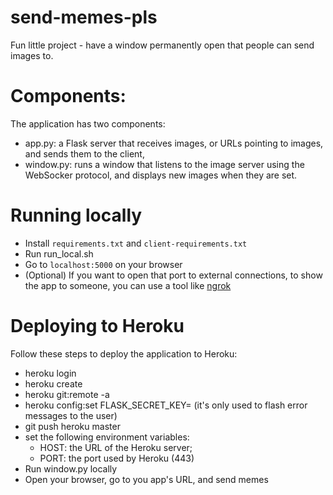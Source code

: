 # send-memes-pls

Fun little project - have a window permanently open that people can send images to.

# Components:

The application has two components:

* app.py: a Flask server that receives images, or URLs pointing to images, and sends them to the client, 
* window.py: runs a window that listens to the image server using the WebSocker protocol, and displays new images when they are set.

# Running locally

* Install `requirements.txt` and `client-requirements.txt`
* Run run_local.sh
* Go to `localhost:5000` on your browser
* (Optional) If you want to open that port to external connections, to show the app to someone, you can use a tool like [ngrok](https://ngrok.com/)

# Deploying to Heroku

Follow these steps to deploy the application to Heroku:

* heroku login
* heroku create <choose name>
* heroku git:remote -a <chosen name>
* heroku config:set FLASK_SECRET_KEY=<anything> (it's only used to flash error messages to the user)
* git push heroku master
* set the following environment variables:
  * HOST: the URL of the Heroku server; 
  * PORT: the port used by Heroku (443)
* Run window.py locally
* Open your browser, go to you app's URL, and send memes